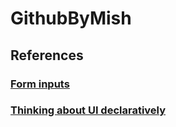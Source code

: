 # GithubByMish

## References
### [Form inputs](https://beta.reactjs.org/learn/state-a-components-memory#recap)
### [Thinking about UI declaratively](https://beta.reactjs.org/learn/reacting-to-input-with-state#thinking-about-ui-declaratively)